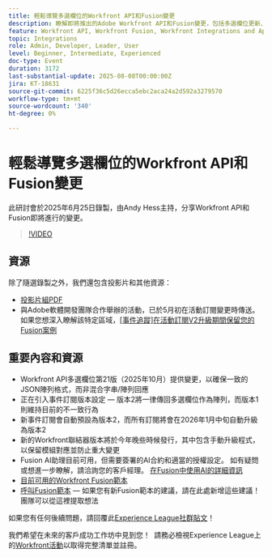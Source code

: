 ```yaml
---
title: 輕鬆導覽多選欄位的Workfront API和Fusion變更
description: 瞭解即將推出的Adobe Workfront API和Fusion變更，包括多選欄位更新、事件訂閱版本設定，以及防止重大變更的策略。
feature: Workfront API, Workfront Fusion, Workfront Integrations and Apps
topic: Integrations
role: Admin, Developer, Leader, User
level: Beginner, Intermediate, Experienced
doc-type: Event
duration: 3172
last-substantial-update: 2025-08-08T00:00:00Z
jira: KT-18631
source-git-commit: 6225f36c5d26ecca5ebc2aca24a2d592a3279570
workflow-type: tm+mt
source-wordcount: '340'
ht-degree: 0%

---
```



# 輕鬆導覽多選欄位的Workfront API和Fusion變更

此研討會於2025年6月25日錄製，由Andy Hess主持，分享Workfront API和Fusion即將進行的變更。

>[!VIDEO](https://video.tv.adobe.com/v/3469978/?learn=on&enablevpops)

## 資源

除了隨選錄製之外，我們還包含投影片和其他資源：
* [投影片組PDF](https://workfront-experience.s3.us-west-2.amazonaws.com/Training/Guides/Customer+Success+at+Scale/Navigating+the+API+and+Fusion+Changes+for+Multi-Select+Fields+with+Ease+062425.pdf)
* 與Adobe軟體開發團隊合作舉辦的活動，已於5月初在活動訂閱變更時傳送。如果您想深入瞭解該特定區域，[[事件追蹤]在活動訂閱V2升級期間保留您的Fusion案例](https://experienceleaguecommunities.adobe.com/t5/workfront-discussions/event-follow-up-preserving-your-fusion-scenarios-during-the/m-p/754182#M4041)

## 重要內容和資源

* Workfront API多選欄位第21版（2025年10月）提供變更，以確保一致的JSON陣列格式，而非混合字串/陣列回應
* 正在引入事件訂閱版本設定 — 版本2將一律傳回多選欄位作為陣列，而版本1則維持目前的不一致行為
* 新事件訂閱會自動預設為版本2，而所有訂閱將會在2026年1月中旬自動升級為版本2
* 新的Workfront聯結器版本將於今年晚些時候發行，其中包含手動升級程式，以保留模組對應並防止重大變更
* Fusion AI助理目前可用，但需要簽署的AI合約和適當的授權設定。 如有疑問或想進一步瞭解，請洽詢您的客戶經理。 [在Fusion中使用AI的詳細資訊](https://experienceleague.adobe.com/en/docs/workfront-fusion/using/manage-scenarios/fusion-ai-assistant)
* [目前可用的Workfront Fusion範本](https://experienceleague.adobe.com/en/docs/workfront-fusion/using/create-and-manage-templates/currently-available-fusion-templates)
* [呼叫Fusion範本](https://experienceleaguecommunities.adobe.com/t5/workfront-discussions/call-for-fusion-template-ideas/m-p/732085#M3686) — 如果您有新Fusion範本的建議，請在此處新增這些建議！ 團隊可以從這裡提取想法  

如果您有任何後續問題，請回覆此[Experience League社群貼文](https://experienceleaguecommunities.adobe.com/t5/workfront-discussions/event-follow-up-navigating-the-workfront-api-and-fusion-changes/td-p/761253)！ 

我們希望在未來的客戶成功工作坊中見到您！  請務必檢視Experience League上的[Workfront活動](https://experienceleague.adobe.com/events/?filters=Workfront)以取得完整清單並註冊。
